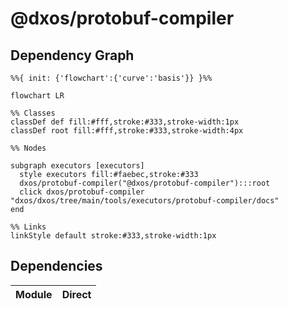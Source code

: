 # @dxos/protobuf-compiler



## Dependency Graph

```mermaid
%%{ init: {'flowchart':{'curve':'basis'}} }%%

flowchart LR

%% Classes
classDef def fill:#fff,stroke:#333,stroke-width:1px
classDef root fill:#fff,stroke:#333,stroke-width:4px

%% Nodes

subgraph executors [executors]
  style executors fill:#faebec,stroke:#333
  dxos/protobuf-compiler("@dxos/protobuf-compiler"):::root
  click dxos/protobuf-compiler "dxos/dxos/tree/main/tools/executors/protobuf-compiler/docs"
end

%% Links
linkStyle default stroke:#333,stroke-width:1px
```

## Dependencies

| Module | Direct |
|---|---|
